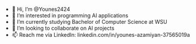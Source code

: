 - 👋 Hi, I’m @Younes2424
- 👀 I’m interested in programming AI applications
- 🌱 I’m currently studying Bachelor of Computer Science at WSU
- 💞️ I’m looking to collaborate on AI projects
- 📫 Reach me via LinkedIn: linkedin.com/in/younes-azamiyan-37565019a

<!---
Younes2424/Younes2424 is a ✨ special ✨ repository because its `README.md` (this file) appears on your GitHub profile.
You can click the Preview link to take a look at your changes.
--->
